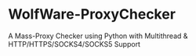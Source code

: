 # WolfWare-ProxyChecker
A Mass-Proxy Checker using Python with Multithread &amp; HTTP/HTTPS/SOCKS4/SOCKS5 Support
